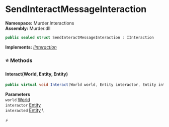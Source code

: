 # SendInteractMessageInteraction

**Namespace:** Murder.Interactions \
**Assembly:** Murder.dll

```csharp
public sealed struct SendInteractMessageInteraction : IInteraction
```

**Implements:** _[IInteraction](../../Bang/Interactions/IInteraction.html)_

### ⭐ Methods
#### Interact(World, Entity, Entity)
```csharp
public virtual void Interact(World world, Entity interactor, Entity interacted)
```

**Parameters** \
`world` [World](../../Bang/World.html) \
`interactor` [Entity](../../Bang/Entities/Entity.html) \
`interacted` [Entity](../../Bang/Entities/Entity.html) \



⚡